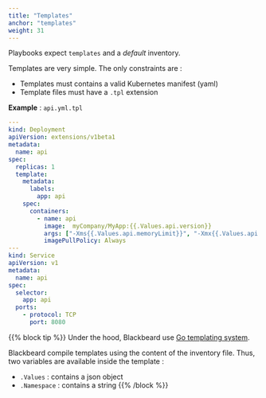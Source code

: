 ```yaml
---
title: "Templates"
anchor: "templates"
weight: 31
---
```


Playbooks expect `templates` and a *default* inventory.

Templates are very simple. The only constraints are :

* Templates must contains a valid Kubernetes manifest (yaml)
* Template files must have a `.tpl` extension

**Example** : `api.yml.tpl`

```yaml
---
kind: Deployment
apiVersion: extensions/v1beta1
metadata:
  name: api
spec:
  replicas: 1
  template:
    metadata:
      labels:
        app: api
    spec:
      containers:
        - name: api
          image:  myCompany/MyApp:{{.Values.api.version}}
          args: ["-Xms{{.Values.api.memoryLimit}}", "-Xmx{{.Values.api.memoryLimit}}", "-Dconfig.resource=config.conf"]
          imagePullPolicy: Always
---
kind: Service
apiVersion: v1
metadata:
  name: api
spec:
  selector:
    app: api
  ports:
    - protocol: TCP
      port: 8080
```

{{% block tip %}}
Under the hood, Blackbeard use [Go templating system](https://golang.org/pkg/text/template/).

Blackbeard compile templates using the content of the inventory file. Thus, two variables are available inside the template :

* `.Values` : contains a json object
* `.Namespace` : contains a string
{{% /block %}}


